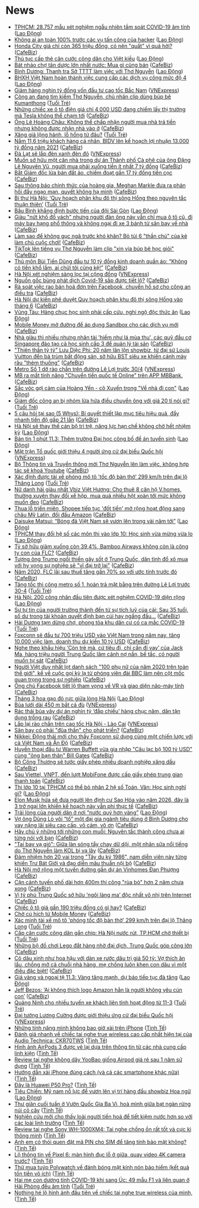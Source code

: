 # News

- [TPHCM: 28.757 mẫu xét nghiệm ngẫu nhiên tầm soát COVID-19 âm tính](https://laodong.vn/xa-hoi/tphcm-28757-mau-xet-nghiem-ngau-nhien-tam-soat-covid-19-am-tinh-888048.ldo) ([Lao Động](https://laodong.vn))
- [Không ai an toàn 100% trước các vụ tấn công của hacker](https://laodong.vn/kinh-te/khong-ai-an-toan-100-truoc-cac-vu-tan-cong-cua-hacker-888024.ldo) ([Lao Động](https://laodong.vn))
- [Honda City giá chỉ còn 365 triệu đồng, có nên "quất" vì quá hời?](https://cafebiz.vn/honda-city-gia-chi-con-365-trieu-dong-co-nen-quat-vi-qua-hoi-20210311140817703.chn) ([CafeBiz](https://cafebiz.vn))
- [Thủ tục cấp thẻ căn cước công dân cho Việt kiều](https://laodong.vn/xa-hoi/thu-tuc-cap-the-can-cuoc-cong-dan-cho-viet-kieu-888001.ldo) ([Lao Động](https://laodong.vn))
- [Bát nháo chợ tân dược lớn nhất nước: Mua gì cũng bán](https://cafebiz.vn/bat-nhao-cho-tan-duoc-lon-nhat-nuoc-mua-gi-cung-ban-20210311145732354.chn) ([CafeBiz](https://cafebiz.vn))
- [Bình Dương: Thanh tra Sở TTTT làm việc với Thơ Nguyễn](https://laodong.vn/xa-hoi/binh-duong-thanh-tra-so-tttt-lam-viec-voi-tho-nguyen-888030.ldo) ([Lao Động](https://laodong.vn))
- [BHXH Việt Nam hoàn thành việc cung cấp các dịch vụ công mức độ 4](https://laodong.vn/xa-hoi/bhxh-viet-nam-hoan-thanh-viec-cung-cap-cac-dich-vu-cong-muc-do-4-888038.ldo) ([Lao Động](https://laodong.vn))
- [Giảm hàng nghìn tỷ đồng vốn đầu tư cao tốc Bắc Nam](https://vnexpress.net/giam-hang-nghin-ty-dong-von-dau-tu-cao-toc-bac-nam-4246895.html) ([VNExpress](https://vnexpress.net))
- [Công an đang tìm kiếm Thơ Nguyễn, chủ nhân clip dùng búp bê Kumanthong](https://tuoitre.vn/cong-an-dang-tim-kiem-tho-nguyen-chu-nhan-clip-dung-bup-be-kumanthong-20210311130033575.htm) ([Tuổi Trẻ](https://tuoitre.vn))
- [Những chiếc xe ô tô điện giá chỉ 4.000 USD đang chiếm lấy thị trường mà Tesla không thể chạm tới](https://cafebiz.vn/nhung-chiec-xe-o-to-dien-gia-chi-4000-usd-dang-chiem-lay-thi-truong-ma-tesla-khong-the-cham-toi-20210311133540566.chn) ([CafeBiz](https://cafebiz.vn))
- [Ông Lê Hoàng Châu: Không thể chấp nhận người mua nhà trả tiền nhưng không được nhận nhà vào ở](https://cafebiz.vn/ong-le-hoang-chau-khong-the-chap-nhan-nguoi-mua-nha-tra-tien-nhung-khong-duoc-nhan-nha-vao-o-20210311143538642.chn) ([CafeBiz](https://cafebiz.vn))
- [Xăng giả lộng hành, lỗ hổng từ đâu?](https://tuoitre.vn/xang-gia-long-hanh-lo-hong-tu-dau-20210311081057268.htm) ([Tuổi Trẻ](https://tuoitre.vn))
- [Nắm 11,6 triệu khách hàng cá nhân, BIDV lên kế hoạch lợi nhuận 13.000 tỷ đồng năm 2021](https://cafebiz.vn/nam-116-trieu-khach-hang-ca-nhan-bidv-len-ke-hoach-loi-nhuan-13000-ty-dong-nam-2021-20210311143329255.chn) ([CafeBiz](https://cafebiz.vn))
- [Đà Lạt sẽ lắp đèn xanh đèn đỏ](https://vnexpress.net/da-lat-se-lap-den-xanh-den-do-4246962.html) ([VNExpress](https://vnexpress.net))
- [Muốn sở hữu một căn nhà trong dự án Thành phố Cà phê của ông Đặng Lê Nguyên Vũ, người mua phải xuống tiền ít nhất 7 tỷ đồng](https://cafebiz.vn/muon-so-huu-mot-can-nha-trong-du-an-thanh-pho-ca-phe-cua-ong-dang-le-nguyen-vu-nguoi-mua-phai-xuong-tien-it-nhat-7-ty-dong-can-2021031113493048.chn) ([CafeBiz](https://cafebiz.vn))
- [Bắt Giám đốc lừa bán đất ảo, chiếm đoạt gần 17 tỷ đồng tiền cọc](https://cafebiz.vn/bat-giam-doc-lua-ban-dat-ao-chiem-doat-gan-17-ty-dong-tien-coc-2021031114243155.chn) ([CafeBiz](https://cafebiz.vn))
- [Sau thông báo chính thức của hoàng gia, Meghan Markle đưa ra phản hồi đầy ngạo mạn, quyết không hạ mình](https://cafebiz.vn/sau-thong-bao-chinh-thuc-cua-hoang-gia-meghan-markle-dua-ra-phan-hoi-day-ngao-man-quyet-khong-ha-minh-20210311142248901.chn) ([CafeBiz](https://cafebiz.vn))
- [Bí thư Hà Nội: ‘Quy hoạch phân khu đô thị sông Hồng theo nguyên tắc thuận thiên’](https://tuoitre.vn/bi-thu-ha-noi-quy-hoach-phan-khu-do-thi-song-hong-theo-nguyen-tac-thuan-thien-20210311122126613.htm) ([Tuổi Trẻ](https://tuoitre.vn))
- [Bầu Bình khẳng định bước tiến của đội Sài Gòn](https://laodong.vn/video-the-thao/bau-binh-khang-dinh-buoc-tien-cua-doi-sai-gon-888006.ldo) ([Lao Động](https://laodong.vn))
- [Giàu "nứt khố đổ vách" nhưng người đàn ông này vẫn chỉ mua ô tô cũ, đi máy bay hạng phổ thông và không ngại đi xe 3 bánh từ sân bay về nhà](https://cafebiz.vn/giau-nut-kho-do-vach-nhung-nguoi-dan-ong-nay-van-chi-mua-o-to-cu-di-may-bay-hang-pho-thong-va-khong-ngai-di-xe-3-banh-tu-san-bay-ve-nha-2021031114055702.chn) ([CafeBiz](https://cafebiz.vn))
- [Làm sao để không gục ngã trước khó khăn? Bỏ túi 6 "thần chú" của kẻ làm chủ cuộc chơi!](https://cafebiz.vn/lam-sao-de-khong-guc-nga-truoc-kho-khan-bo-tui-6-than-chu-cua-ke-lam-chu-cuoc-choi-20210311134006484.chn) ([CafeBiz](https://cafebiz.vn))
- [TikTok lên tiếng vụ Thơ Nguyễn làm clip "xin vía búp bê học giỏi"](https://cafebiz.vn/tiktok-len-tieng-vu-tho-nguyen-lam-clip-xin-via-bup-be-hoc-gioi-20210311140143254.chn) ([CafeBiz](https://cafebiz.vn))
- [Thủ môn Bùi Tiến Dũng đầu tư 10 tỷ đồng kinh doanh quần áo: “Không có tiền khổ lắm, ai chửi tôi cũng kệ!”](https://cafebiz.vn/thu-mon-bui-tien-dung-chi-10-ty-dong-de-ban-quan-ao-khong-co-tien-kho-lam-ai-chui-toi-cung-ke-20210311114225161.chn) ([CafeBiz](https://cafebiz.vn))
- [Hà Nội xét nghiệm sàng lọc tại cộng đồng](https://vnexpress.net/ha-noi-xet-nghiem-sang-loc-tai-cong-dong-4246965.html) ([VNExpress](https://vnexpress.net))
- [Nguồn gốc bùng phát dịch Covid-19 sắp được tiết lộ?](https://cafebiz.vn/nguon-goc-bung-phat-dich-covid-19-sap-duoc-tiet-lo-20210311135958619.chn) ([CafeBiz](https://cafebiz.vn))
- [Rà soát việc rao bán hoá đơn trên Facebook, chuyển hồ sơ cho công an điều tra](https://cafebiz.vn/ra-soat-viec-rao-ban-hoa-don-tren-facebook-chuyen-ho-so-cho-cong-an-dieu-tra-20210311135843469.chn) ([CafeBiz](https://cafebiz.vn))
- [Hà Nội dự kiến phê duyệt Quy hoạch phân khu đô thị sông Hồng vào tháng 6](https://cafebiz.vn/ha-noi-du-kien-phe-duyet-quy-hoach-phan-khu-do-thi-song-hong-vao-thang-6-20210311135553064.chn) ([CafeBiz](https://cafebiz.vn))
- [Vũng Tàu: Hàng chục học sinh phải cấp cứu, nghi ngộ độc thức ăn](https://laodong.vn/xa-hoi/vung-tau-hang-chuc-hoc-sinh-phai-cap-cuu-nghi-ngo-doc-thuc-an-888013.ldo) ([Lao Động](https://laodong.vn))
- [Mobile Money mở đường để áp dụng Sandbox cho các dịch vụ mới](https://cafebiz.vn/mobile-money-mo-duong-de-ap-dung-sandbox-cho-cac-dich-vu-moi-20210311134715077.chn) ([CafeBiz](https://cafebiz.vn))
- [Nhà giàu thì nhiều nhưng nhân tài 'hiếm như lá mùa thu', các quỹ đầu cơ Singapore đào tạo cả học sinh cấp 3 để quản lý tài sản](https://cafebiz.vn/nha-giau-thi-nhieu-nhung-nhan-tai-hiem-nhu-la-mua-thu-cac-quy-dau-co-singapore-dao-tao-ca-hoc-sinh-cap-3-de-quan-ly-tai-san-20210311133754855.chn) ([CafeBiz](https://cafebiz.vn))
- ["Thiên thần tỷ tỷ" Lưu Diệc Phi: 20 năm lăn lộn showbiz, từ đại sứ Louis Vuitton đến bà trùm bất động sản, sở hữu BST siêu xe khiến cánh mày râu "thèm thuồng"](https://cafebiz.vn/thien-than-ty-ty-luu-diec-phi-20-nam-lan-lon-showbiz-tu-dai-su-louis-vuitton-den-ba-trum-bat-dong-san-so-huu-bst-sieu-xe-khien-canh-may-rau-them-thuong-20210311134219028.chn) ([CafeBiz](https://cafebiz.vn))
- [Metro Số 1 dỡ rào chắn trên đường Lê Lợi trước 30/4](https://vnexpress.net/metro-so-1-do-rao-chan-tren-duong-le-loi-truoc-30-4-4246954.html) ([VNExpress](https://vnexpress.net))
- [MB ra mắt tính năng "Chuyển tiền quốc tế Online" trên APP MBBank.](https://cafebiz.vn/mb-ra-mat-tinh-nang-chuyen-tien-quoc-te-online-tren-app-mbbank-20210311113256345.chn) ([CafeBiz](https://cafebiz.vn))
- [Sắc vóc gợi cảm của Hoàng Yến - cô Xuyến trong &quot;Về nhà đi con&quot;](https://laodong.vn/photo/sac-voc-goi-cam-cua-hoang-yen-co-xuyen-trong-ve-nha-di-con-887890.ldo) ([Lao Động](https://laodong.vn))
- [Giám đốc công an bị nhóm lừa hứa điều chuyển ông với giá 20 tỉ nói gì?](https://tuoitre.vn/giam-doc-cong-an-bi-nhom-lua-hua-dieu-chuyen-ong-voi-gia-20-ti-noi-gi-20210311114949506.htm) ([Tuổi Trẻ](https://tuoitre.vn))
- [5 câu hỏi tại sao (5 Whys): Bí quyết thiết lập mục tiêu hiệu quả, đẩy nhanh tiến độ gấp 21 lần](https://cafebiz.vn/5-cau-hoi-tai-sao-5-whys-bi-quyet-thiet-lap-muc-tieu-hieu-qua-day-nhanh-tien-do-gap-21-lan-20210311112854771.chn) ([CafeBiz](https://cafebiz.vn))
- [Hà Nội sẽ thay thế cán bộ trì trệ, năng lực hạn chế không chờ hết nhiệm kỳ](https://laodong.vn/thoi-su/ha-noi-se-thay-the-can-bo-tri-tre-nang-luc-han-che-khong-cho-het-nhiem-ky-887999.ldo) ([Lao Động](https://laodong.vn))
- [Bản tin 1 phút 11.3: Thêm trường Đại học công bố đề án tuyển sinh](https://laodong.vn/video-thoi-su/ban-tin-1-phut-113-them-truong-dai-hoc-cong-bo-de-an-tuyen-sinh-887968.ldo) ([Lao Động](https://laodong.vn))
- [Mặt trận Tổ quốc giới thiệu 4 người ứng cử đại biểu Quốc hội](https://vnexpress.net/mat-tran-to-quoc-gioi-thieu-4-nguoi-ung-cu-dai-bieu-quoc-hoi-4246925.html) ([VNExpress](https://vnexpress.net))
- [Bộ Thông tin và Truyền thông mời Thơ Nguyễn lên làm việc, không hợp tác sẽ khoá Youtube](https://cafebiz.vn/bo-thong-tin-va-truyen-thong-moi-tho-nguyen-len-lam-viec-khong-hop-tac-se-khoa-youtube-20210311120039892.chn) ([CafeBiz](https://cafebiz.vn))
- [Xác định được tài xế phóng mô tô 'tốc độ bàn thờ' 299 km/h trên đại lộ Thăng Long](https://tuoitre.vn/xac-dinh-duoc-tai-xe-phong-mo-to-toc-do-ban-tho-299-km-h-tren-dai-lo-thang-long-20210311112235767.htm) ([Tuổi Trẻ](https://tuoitre.vn))
- [Nữ danh hài giàu nhất Vbiz Việt Hương: Cho thuê 8 căn hộ V.homes, thường xuyên thay đổi xế hộp, mua quá nhiều hột xoàn tới mức không muốn đeo](https://cafebiz.vn/nu-danh-hai-giau-nhat-vbiz-viet-huong-cho-thue-8-can-ho-vhomes-thuong-xuyen-thay-doi-xe-hop-mua-qua-nhieu-hot-xoan-toi-muc-khong-muon-deo-2021031111375697.chn) ([CafeBiz](https://cafebiz.vn))
- [Thua lỗ triền miên, Shopee tiếp tục 'đốt tiền' mở rộng hoạt động sang châu Mỹ Latin, đối đầu Amazon](https://cafebiz.vn/thua-lo-trien-mien-shopee-tiep-tuc-dot-tien-mo-rong-hoat-dong-sang-chau-my-latin-doi-dau-amazon-20210311114720733.chn) ([CafeBiz](https://cafebiz.vn))
- [Daisuke Matsui: “Bóng đá Việt Nam sẽ vươn lên trong vài năm tới”](https://laodong.vn/bong-da/daisuke-matsui-bong-da-viet-nam-se-vuon-len-trong-vai-nam-toi-887960.ldo) ([Lao Động](https://laodong.vn))
- [TPHCM thay đổi hệ số các môn thi vào lớp 10: Học sinh vừa mừng vừa lo](https://laodong.vn/video/tphcm-thay-doi-he-so-cac-mon-thi-vao-lop-10-hoc-sinh-vua-mung-vua-lo-887924.ldo) ([Lao Động](https://laodong.vn))
- [Tỷ sở hữu giảm xuống còn 39,4%, Bamboo Airways không còn là công ty con của FLC?](https://cafebiz.vn/ty-so-huu-giam-xuong-con-394-bamboo-airways-khong-con-la-cong-ty-con-cua-flc-20210311113459622.chn) ([CafeBiz](https://cafebiz.vn))
- [Tượng ông Trump ngồi thiền gây sốt ở Trung Quốc, dân tình đổ xô mua với hy vọng sự nghiệp sẽ "vĩ đại trở lại"](https://cafebiz.vn/tuong-ong-trump-ngoi-thien-gay-sot-o-trung-quoc-dan-tinh-do-xo-mua-voi-hy-vong-su-nghiep-se-vi-dai-tro-lai-20210311113333222.chn) ([CafeBiz](https://cafebiz.vn))
- [Năm 2020, FLC lãi sau thuế tăng gần 70% so với ước tính trước đó](https://cafebiz.vn/sau-kiem-toan-loi-nhuan-flc-tang-gan-70-so-voi-bao-cao-tai-chinh-tu-lap-20210311113219207.chn) ([CafeBiz](https://cafebiz.vn))
- [Tăng tốc thi công metro số 1, hoàn trả mặt bằng trên đường Lê Lợi trước 30-4](https://tuoitre.vn/tang-toc-thi-cong-metro-so-1-hoan-tra-mat-bang-tren-duong-le-loi-truoc-30-4-2021031110070371.htm) ([Tuổi Trẻ](https://tuoitre.vn))
- [Hà Nội: 200 công nhân đầu tiên được xét nghiệm COVID-19 diện rộng](https://laodong.vn/photo/ha-noi-200-cong-nhan-dau-tien-duoc-xet-nghiem-covid-19-dien-rong-887916.ldo) ([Lao Động](https://laodong.vn))
- [Sự tự tin của người trưởng thành đến từ sự tích luỹ của cải: Sau 35 tuổi, số dư trong tài khoản quyết định bạn cúi hay ngẩng đầu...](https://cafebiz.vn/su-tu-tin-cua-nguoi-truong-thanh-den-tu-su-tich-luy-cua-cai-sau-35-tuoi-so-du-trong-tai-khoan-quyet-dinh-ban-cui-hay-ngang-dau-20210311111623614.chn) ([CafeBiz](https://cafebiz.vn))
- [Hải Dương tạm dừng chợ, phong tỏa khu dân cư có ca mắc COVID-19](https://tuoitre.vn/hai-duong-tam-dung-cho-phong-toa-khu-dan-cu-co-ca-mac-covid-19-20210311104543272.htm) ([Tuổi Trẻ](https://tuoitre.vn))
- [Foxconn sẽ đầu tư 700 triệu USD vào Việt Nam trong năm nay, tăng 10.000 việc làm, doanh thu dự kiến 10 tỷ USD](https://cafebiz.vn/foxconn-se-dau-tu-700-trieu-usd-vao-viet-nam-trong-nam-nay-tang-10000-viec-lam-doanh-thu-du-kien-10-ty-usd-20210311110716482.chn) ([CafeBiz](https://cafebiz.vn))
- [Nghe theo khẩu hiệu ‘Còn trẻ mà, cứ tiêu đi, chỉ cần đi vay’ của Jack Ma, hàng triệu người Trung Quốc lâm cảnh nợ nần, bế tắc, có người muốn tự sát](https://cafebiz.vn/nghe-theo-khau-hieu-con-tre-ma-cu-tieu-di-chi-can-di-vay-cua-jack-ma-hang-trieu-nguoi-trung-quoc-lam-canh-no-nan-be-tac-co-nguoi-muon-tu-sat-2021031111022858.chn) ([CafeBiz](https://cafebiz.vn))
- [Người Việt duy nhất lọt danh sách "100 phụ nữ của năm 2020 trên toàn thế giới", kể về cuộc gọi kỳ lạ từ phóng viên đài BBC làm nên cột mốc quan trọng trong sự nghiệp](https://cafebiz.vn/nguoi-viet-duy-nhat-lot-danh-sach-100-phu-nu-cua-nam-2020-tren-toan-the-gioi-ke-ve-cuoc-goi-ky-la-tu-phong-vien-dai-bbc-lam-nen-cot-moc-quan-trong-trong-su-nghiep-20210311110204943.chn) ([CafeBiz](https://cafebiz.vn))
- [Ông chủ Facebook tiết lộ tham vọng về VR và giao diện não-máy tính](https://cafebiz.vn/ong-chu-facebook-tiet-lo-tham-vong-ve-vr-va-giao-dien-nao-may-tinh-20210311091311019.chn) ([CafeBiz](https://cafebiz.vn))
- [Tháng 3 hoa gạo đỏ rực giữa lòng Hà Nội](https://laodong.vn/photo/thang-3-hoa-gao-do-ruc-giua-long-ha-noi-887199.ldo) ([Lao Động](https://laodong.vn))
- [Bủa lưới dài 450 m bắt cá đù](https://vnexpress.net/bua-luoi-dai-450-m-bat-ca-du-4246632.html) ([VNExpress](https://vnexpress.net))
- [Rác thải bủa vây dự án nghìn tỷ ‘đắp chiếu’ hàng chục năm, dân tận dụng trồng rau](https://cafebiz.vn/rac-thai-bua-vay-du-an-nghin-ty-dap-chieu-hang-chuc-nam-dan-tan-dung-trong-rau-20210311105628605.chn) ([CafeBiz](https://cafebiz.vn))
- [Lắp lại rào chắn trên cao tốc Hà Nội - Lào Cai](https://vnexpress.net/lap-lai-rao-chan-tren-cao-toc-ha-noi-lao-cai-4246803.html) ([VNExpress](https://vnexpress.net))
- [Sân bay có phải "đũa thần" cho phát triển?](https://cafebiz.vn/san-bay-co-phai-dua-than-cho-phat-trien-20210311104539004.chn) ([CafeBiz](https://cafebiz.vn))
- [Nikkei: Động thái mới cho thấy Foxconn sử dụng cùng một chiến lược với cả Việt Nam và Ấn Độ](https://cafebiz.vn/nikkei-dong-thai-moi-cho-thay-foxconn-su-dung-cung-mot-chien-luoc-voi-ca-viet-nam-va-an-do-20210311104308653.chn) ([CafeBiz](https://cafebiz.vn))
- [Huyền thoại đầu tư Warren Buffett vừa gia nhập "Câu lạc bộ 100 tỷ USD" cùng "ông bạn thân" Bill Gates](https://cafebiz.vn/huyen-thoai-dau-tu-warren-buffett-vua-gia-nhap-cau-lac-bo-100-ty-usd-cung-ong-ban-than-bill-gates-20210311101725248.chn) ([CafeBiz](https://cafebiz.vn))
- [Bộ Công Thương sẽ tước giấy phép nhiều doanh nghiệp xăng dầu](https://cafebiz.vn/bo-cong-thuong-se-tuoc-giay-phep-nhieu-doanh-nghiep-xang-dau-20210311104126078.chn) ([CafeBiz](https://cafebiz.vn))
- [Sau Viettel, VNPT, đến lượt MobiFone được cấp giấy phép trung gian thanh toán](https://cafebiz.vn/sau-viettel-vnpt-den-luot-mobifone-duoc-cap-giay-phep-trung-gian-thanh-toan-2021031110363151.chn) ([CafeBiz](https://cafebiz.vn))
- [Thi lớp 10 tại TPHCM có thể bỏ nhân 2 hệ số Toán, Văn: Học sinh nghĩ gì?](https://laodong.vn/giao-duc/thi-lop-10-tai-tphcm-co-the-bo-nhan-2-he-so-toan-van-hoc-sinh-nghi-gi-887907.ldo) ([Lao Động](https://laodong.vn))
- [Elon Musk hứa sẽ đưa người lên định cư Sao Hỏa vào năm 2026, đây là 3 trở ngại lớn khiến kế hoạch này vẫn phi thực tế](https://cafebiz.vn/elon-musk-hua-se-dua-nguoi-len-dinh-cu-sao-hoa-vao-nam-2026-day-la-3-tro-ngai-lon-khien-ke-hoach-nay-van-phi-thuc-te-2021031109090555.chn) ([CafeBiz](https://cafebiz.vn))
- [Trải lòng của người dân ở nơi “nước quý hơn vàng”](https://laodong.vn/video/trai-long-cua-nguoi-dan-o-noi-nuoc-quy-hon-vang-887557.ldo) ([Lao Động](https://laodong.vn))
- [Vợ ông Dũng Lò vôi “tố” một đại gia ngành tiêu dùng ở Bình Dương cho vay nặng lãi siêu cao cấp, vô cảm, vô ơn](https://cafebiz.vn/vo-ong-dung-lo-voi-to-mot-dai-gia-nganh-tieu-dung-o-binh-duong-cho-vay-nang-lai-sieu-cao-cap-vo-cam-vo-on-20210311102555691.chn) ([CafeBiz](https://cafebiz.vn))
- [Hãy chú ý những tới những con muỗi: Nguyên tắc thành công chưa ai từng nói với bạn](https://cafebiz.vn/hay-chu-y-nhung-toi-nhung-con-muoi-nguyen-tac-thanh-cong-chua-ai-tung-noi-voi-ban-2021031110243479.chn) ([CafeBiz](https://cafebiz.vn))
- ["Tai bay vạ gió": Giữa làn sóng tẩy chay dữ dội, một nhãn sữa nổi tiếng do Thơ Nguyễn làm KOL bị vạ lây](https://cafebiz.vn/tai-bay-va-gio-giua-lan-song-tay-chay-mot-nhan-sua-noi-tieng-do-tho-nguyen-lam-kol-bi-va-lay-20210311102258928.chn) ([CafeBiz](https://cafebiz.vn))
- [Đảm nhiệm hơn 20 vai trong "Tây du ký 1986", nam diễn viên này từng khiến Trư Bát Giới và đạo diễn mâu thuẫn nội bộ](https://cafebiz.vn/dam-nhiem-hon-20-vai-trong-tay-du-ky-1986-nam-dien-vien-nay-tung-khien-chu-bat-gioi-va-dao-dien-mau-thuan-noi-bo-20210310170107932.chn) ([CafeBiz](https://cafebiz.vn))
- [Hà Nội mở rộng một tuyến đường gần dự án Vinhomes Đan Phượng](https://cafebiz.vn/ha-noi-mo-rong-mot-tuyen-duong-gan-du-an-vinhomes-dan-phuong-2021031110134466.chn) ([CafeBiz](https://cafebiz.vn))
- [Cận cảnh tuyến phố dài hơn 400m thi công "rùa bò" hơn 2 năm chưa xong](https://cafebiz.vn/can-canh-tuyen-pho-dai-hon-400m-thi-cong-rua-bo-hon-2-nam-chua-xong-20210311100756264.chn) ([CafeBiz](https://cafebiz.vn))
- [Vị tỷ phú Trung Quốc sở hữu ‘ngôi làng ma’ độc nhất vô nhị trên Internet](https://cafebiz.vn/vi-ty-phu-trung-quoc-so-huu-ngoi-lang-ma-doc-nhat-vo-nhi-tren-internet-20210311090018397.chn) ([CafeBiz](https://cafebiz.vn))
- [Chiếc ô tô giá gần 190 triệu đồng có gì hay?](https://cafebiz.vn/chiec-o-to-gia-gan-190-trieu-dong-co-gi-hay-20210311090706215.chn) ([CafeBiz](https://cafebiz.vn))
- [Chờ cú hích từ Mobile Money](https://cafebiz.vn/cho-cu-hich-tu-mobile-money-20210311100522905.chn) ([CafeBiz](https://cafebiz.vn))
- [Xác minh tài xế mô tô 'phóng tốc độ bàn thờ' 299 km/h trên đại lộ Thăng Long](https://tuoitre.vn/xac-minh-tai-xe-mo-to-phong-toc-do-ban-tho-299-km-h-tren-dai-lo-thang-long-20210311095053825.htm) ([Tuổi Trẻ](https://tuoitre.vn))
- [Cấp căn cước công dân gắn chip: Hà Nội nước rút, TP.HCM chờ thiết bị](https://tuoitre.vn/cap-can-cuoc-cong-dan-gan-chip-ha-noi-nuoc-rut-tp-hcm-cho-thiet-bi-2021031108253232.htm) ([Tuổi Trẻ](https://tuoitre.vn))
- [Những bộ đồ chơi Lego đắt hàng nhờ đại dịch, Trung Quốc góp công lớn](https://cafebiz.vn/nhung-bo-do-choi-lego-dat-hang-nho-dai-dich-trung-quoc-gop-cong-lon-20210311090223757.chn) ([CafeBiz](https://cafebiz.vn))
- [Cô dâu xinh như hoa hậu với dàn xe rước dâu trị giá 50 tỷ: Vợ thích ăn lẩu, chồng mở cả chuỗi nhà hàng, mẹ chồng luôn khen con dâu vì một điều đặc biệt!](https://cafebiz.vn/co-dau-xinh-nhu-hoa-hau-voi-dan-xe-ruoc-dau-tri-gia-50-ty-vo-thich-an-lau-chong-mo-ca-chuoi-nha-hang-me-chong-luon-khen-con-dau-vi-mot-dieu-dac-biet-20210311095213856.chn) ([CafeBiz](https://cafebiz.vn))
- [Giá vàng và ngoại tệ 11.3: Vàng tăng mạnh, dự báo tiếp tục đà tăng](https://laodong.vn/video-thoi-su/gia-vang-va-ngoai-te-113-vang-tang-manh-du-bao-tiep-tuc-da-tang-887911.ldo) ([Lao Động](https://laodong.vn))
- [Jeff Bezos: ‘Ai không thích logo Amazon hẳn là người không yêu cún con’](https://cafebiz.vn/jeff-bezos-ai-khong-thich-logo-amazon-han-la-nguoi-khong-yeu-cun-con-20210310173726775.chn) ([CafeBiz](https://cafebiz.vn))
- [Quảng Ninh cho nhiều tuyến xe khách liên tỉnh hoạt động từ 11-3](https://tuoitre.vn/quang-ninh-cho-nhieu-tuyen-xe-khach-lien-tinh-hoat-dong-tu-11-3-20210311075517272.htm) ([Tuổi Trẻ](https://tuoitre.vn))
- [Đại tướng Lương Cường được giới thiệu ứng cử đại biểu Quốc hội](https://vnexpress.net/dai-tuong-luong-cuong-duoc-gioi-thieu-ung-cu-dai-bieu-quoc-hoi-4246702.html) ([VNExpress](https://vnexpress.net))
- [Những tính năng mình không bao giờ xài trên iPhone](https://tinhte.vn/thread/nhung-tinh-nang-minh-khong-bao-gio-xai-tren-iphone.3291095/) ([Tinh Tế](https://tinhte.vn))
- [Đánh giá nhanh về chiếc tai nghe true wireless cao cấp nhất hiện tại của Audio Technica: CKR70TWS](https://tinhte.vn/thread/danh-gia-nhanh-ve-chiec-tai-nghe-true-wireless-cao-cap-nhat-hien-tai-cua-audio-technica-ckr70tws.3290745/) ([Tinh Tế](https://tinhte.vn))
- [Hình ảnh AirPods 3 được vẽ lại dựa trên thông tin từ các nhà cung cấp linh kiện](https://tinhte.vn/thread/hinh-anh-airpods-3-duoc-ve-lai-dua-tren-thong-tin-tu-cac-nha-cung-cap-linh-kien.3291290/) ([Tinh Tế](https://tinhte.vn))
- [Review tai nghe không dây YooBao giống Airpod giá rẻ sau 1 năm sử dụng](https://tinhte.vn/thread/review-tai-nghe-khong-day-yoobao-giong-airpod-gia-re-sau-1-nam-su-dung.3291453/) ([Tinh Tế](https://tinhte.vn))
- [Hướng dẫn xài iPhone đúng cách (và cả các smartphone khác nữa)](https://tinhte.vn/thread/huong-dan-xai-iphone-dung-cach-va-ca-cac-smartphone-khac-nua.3290715/) ([Tinh Tế](https://tinhte.vn))
- [Đây là Huawei P50 Pro?](https://tinhte.vn/thread/day-la-huawei-p50-pro.3291439/) ([Tinh Tế](https://tinhte.vn))
- [Tiêu Chiến: Mỹ nam nỗ lực để vươn lên vị trí hàng đầu showbiz Hoa ngữ](https://laodong.vn/photo/tieu-chien-my-nam-no-luc-de-vuon-len-vi-tri-hang-dau-showbiz-hoa-ngu-887631.ldo) ([Lao Động](https://laodong.vn))
- [Thư giãn cuối tuần ở Vườn Quốc Gia Ba Vì, hoà mình giữa bạt ngàn rừng núi cỏ cây](https://tinhte.vn/thread/thu-gian-cuoi-tuan-o-vuon-quoc-gia-ba-vi-hoa-minh-giua-bat-ngan-rung-nui-co-cay.3221495/) ([Tinh Tế](https://tinhte.vn))
- [Nghiên cứu mới cho thấy loài người tiến hoá để tiết kiệm nước hơn so với các loài linh trưởng](https://tinhte.vn/thread/nghien-cuu-moi-cho-thay-loai-nguoi-tien-hoa-de-tiet-kiem-nuoc-hon-so-voi-cac-loai-linh-truong.3290831/) ([Tinh Tế](https://tinhte.vn))
- [Review tai nghe Sony WH-1000XM4: Tai nghe chống ồn rất tốt và cực kì thông minh](https://tinhte.vn/thread/review-tai-nghe-sony-wh-1000xm4-tai-nghe-chong-on-rat-tot-va-cuc-ki-thong-minh.3285547/) ([Tinh Tế](https://tinhte.vn))
- [Anh em có thói quen đặt mã PIN cho SIM để tăng tính bảo mật không?](https://tinhte.vn/thread/anh-em-co-thoi-quen-dat-ma-pin-cho-sim-de-tang-tinh-bao-mat-khong.3289822/) ([Tinh Tế](https://tinhte.vn))
- [Lộ thông tin về Pixel 6: màn hình đục lỗ ở giữa, quay video 4K camera trước?](https://tinhte.vn/thread/lo-thong-tin-ve-pixel-6-man-hinh-duc-lo-o-giua-quay-video-4k-camera-truoc.3291150/) ([Tinh Tế](https://tinhte.vn))
- [Thử mua tuýp Polywatch về đánh bóng mặt kính nón bảo hiểm (kết quả tốn tiền vô ích)](https://tinhte.vn/thread/thu-mua-tuyp-polywatch-ve-danh-bong-mat-kinh-non-bao-hiem-ket-qua-ton-tien-vo-ich.3290840/) ([Tinh Tế](https://tinhte.vn))
- [Hai mẹ con dương tính COVID-19 khi sang Úc: 49 mẫu F1 và liên quan ở Hải Phòng đều âm tính](https://tuoitre.vn/hai-me-con-duong-tinh-covid-19-khi-sang-uc-49-mau-f1-va-lien-quan-o-hai-phong-deu-am-tinh-20210311073112585.htm) ([Tuổi Trẻ](https://tuoitre.vn))
- [Nothing hé lộ hình ảnh đầu tiên về chiếc tai nghe true wireless của mình,](https://tinhte.vn/thread/nothing-he-lo-hinh-anh-dau-tien-ve-chiec-tai-nghe-true-wireless-cua-minh.3290733/) ([Tinh Tế](https://tinhte.vn))
